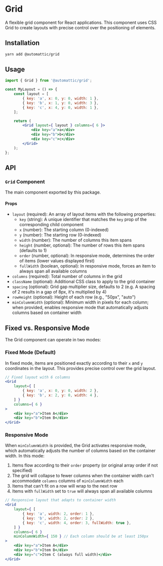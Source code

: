 # Grid

A flexible grid component for React applications. This component uses CSS Grid to create layouts with precise control over the positioning of elements.

## Installation

```bash
yarn add @automattic/grid
```

## Usage

```jsx
import { Grid } from '@automattic/grid';

const MyLayout = () => {
	const layout = [
		{ key: 'a', x: 0, y: 0, width: 1 },
		{ key: 'b', x: 1, y: 0, width: 3 },
		{ key: 'c', x: 4, y: 0, width: 1 },
	];

	return (
		<Grid layout={ layout } columns={ 6 }>
			<div key="a">a</div>
			<div key="b">b</div>
			<div key="c">c</div>
		</Grid>
	);
};
```

## API

### `Grid` Component

The main component exported by this package.

#### Props

- `layout` (required): An array of layout items with the following properties:
  - `key` (string): A unique identifier that matches the `key` prop of the corresponding child component
  - `x` (number): The starting column (0-indexed)
  - `y` (number): The starting row (0-indexed)
  - `width` (number): The number of columns this item spans
  - `height` (number, optional): The number of rows this item spans (defaults to 1)
  - `order` (number, optional): In responsive mode, determines the order of items (lower values displayed first)
  - `fullWidth` (boolean, optional): In responsive mode, forces an item to always span all available columns
- `columns` (required): Total number of columns in the grid
- `className` (optional): Additional CSS class to apply to the grid container
- `spacing` (optional): Grid gap multiplier size, defaults to 2 (e.g. A spacing of 2 results in a gap of 8px, it's multiplied by 4)
- `rowHeight` (optional): Height of each row (e.g., "50px", "auto")
- `minColumnWidth` (optional): Minimum width in pixels for each column; when provided, enables responsive mode that automatically adjusts columns based on container width

## Fixed vs. Responsive Mode

The Grid component can operate in two modes:

### Fixed Mode (Default)

In fixed mode, items are positioned exactly according to their `x` and `y` coordinates in the layout. This provides precise control over the grid layout.

```jsx
// Fixed layout with 6 columns
<Grid
	layout={ [
		{ key: 'a', x: 0, y: 0, width: 2 },
		{ key: 'b', x: 2, y: 0, width: 4 },
	] }
	columns={ 6 }
>
	<div key="a">Item A</div>
	<div key="b">Item B</div>
</Grid>
```

### Responsive Mode

When `minColumnWidth` is provided, the Grid activates responsive mode, which automatically adjusts the number of columns based on the container width. In this mode:

1. Items flow according to their `order` property (or original array order if not specified)
2. The grid will collapse to fewer columns when the container width can't accommodate `columns` columns of `minColumnWidth` each
3. Items that can't fit on a row will wrap to the next row
4. Items with `fullWidth` set to `true` will always span all available columns

```jsx
// Responsive layout that adapts to container width
<Grid
	layout={ [
		{ key: 'a', width: 2, order: 1 },
		{ key: 'b', width: 2, order: 2 },
		{ key: 'c', width: 4, order: 3, fullWidth: true },
	] }
	columns={ 6 }
	minColumnWidth={ 150 } // Each column should be at least 150px
>
	<div key="a">Item A</div>
	<div key="b">Item B</div>
	<div key="c">Item C (always full width)</div>
</Grid>
```
